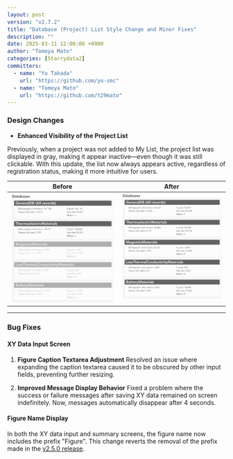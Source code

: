 ```yaml
---
layout: post
version: "v2.7.2"
title: "Database (Project) List Style Change and Minor Fixes"
description: ""
date: 2025-03-11 12:00:00 +0900
author: "Tomoya Mato"
categories: [Starrydata2]
committers:
  - name: "Yu Takada"
    url: "https://github.com/yu-smc"
  - name: "Tomoya Mato"
    url: "https://github.com/t29mato"
---
```


### Design Changes

- **Enhanced Visibility of the Project List**

Previously, when a project was not added to My List, the project list was displayed in gray, making it appear inactive—even though it was still clickable. With this update, the list now always appears active, regardless of registration status, making it more intuitive for users.

<table style="border-collapse: collapse;">
  <thead>
    <tr>
      <th style="vertical-align: top;">Before</th>
      <th style="vertical-align: top;">After</th>
    </tr>
  </thead>
  <tbody>
    <tr>
      <td style="vertical-align: top;">
        <img src="/assets/changelog/starrydata2/v2.7.2/project-list-before.png" width="400">
      </td>
      <td style="vertical-align: top;">
        <img src="/assets/changelog/starrydata2/v2.7.2/project-list-after.png" width="400">
      </td>
    </tr>
  </tbody>
</table>

---

### Bug Fixes

#### XY Data Input Screen

1. **Figure Caption Textarea Adjustment**
   Resolved an issue where expanding the caption textarea caused it to be obscured by other input fields, preventing further resizing.

2. **Improved Message Display Behavior**
   Fixed a problem where the success or failure messages after saving XY data remained on screen indefinitely. Now, messages automatically disappear after 4 seconds.

#### Figure Name Display

In both the XY data input and summary screens, the figure name now includes the prefix "Figure". This change reverts the removal of the prefix made in the [v2.5.0 release](/changelog/starrydata2/v2.5.0/).

